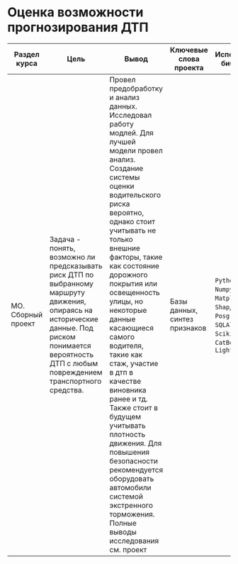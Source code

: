 # Оценка возможности прогнозирования ДТП

Раздел курса | Цель | Вывод| Ключевые слова проекта | Используемые библиотеки
------------- |----------------| ---------------- | ---------------- | -----------------------
МО. Сборный проект |Задача - понять, возможно ли предсказывать риск ДТП по выбранному маршруту движения, опираясь на исторические данные. Под риском понимается вероятность ДТП с любым повреждением транспортного средства.| Провел предобработку и анализ данных. Исследовал работу модлей. Для лучшей модели провел анализ. Создание системы оценки водительского риска вероятно, однако стоит учитывать не только внешние факторы, такие как состояние дорожного покрытия или освещенность улицы, но некоторые данные касающиеся самого водителя, такие как стаж, участие в дтп в качестве виновника ранее и тд. Также стоит в будущем учитывать плотность движения. Для повышения безопасности рекомендуется оборудовать автомобили системой экстренного торможения. Полные выводы исследования см. проект | Базы данных, синтез признаков  | `Python`, `Pandas`, `Numpy`, `Seaborn`, `Matplotlib`, `Shap`, `SQL`, `PosgreSQL`, `SQLAlchemy`, `Scikit-learn`, `CatBoost`, `LightGBM`


